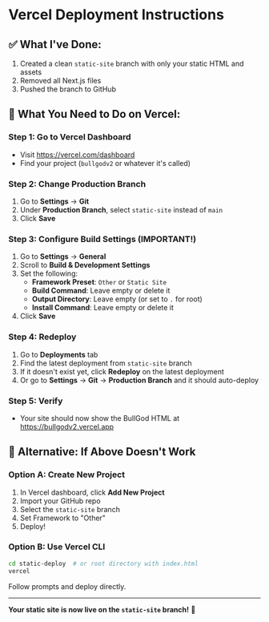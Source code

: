 # Vercel Deployment Instructions

## ✅ What I've Done:
1. Created a clean `static-site` branch with only your static HTML and assets
2. Removed all Next.js files
3. Pushed the branch to GitHub

## 🚀 What You Need to Do on Vercel:

### Step 1: Go to Vercel Dashboard
- Visit https://vercel.com/dashboard
- Find your project (`bullgodv2` or whatever it's called)

### Step 2: Change Production Branch
1. Go to **Settings** → **Git**
2. Under **Production Branch**, select `static-site` instead of `main`
3. Click **Save**

### Step 3: Configure Build Settings (IMPORTANT!)
1. Go to **Settings** → **General**
2. Scroll to **Build & Development Settings**
3. Set the following:
   - **Framework Preset**: `Other` or `Static Site`
   - **Build Command**: Leave empty or delete it
   - **Output Directory**: Leave empty (or set to `.` for root)
   - **Install Command**: Leave empty or delete it
4. Click **Save**

### Step 4: Redeploy
1. Go to **Deployments** tab
2. Find the latest deployment from `static-site` branch
3. If it doesn't exist yet, click **Redeploy** on the latest deployment
4. Or go to **Settings** → **Git** → **Production Branch** and it should auto-deploy

### Step 5: Verify
- Your site should now show the BullGod HTML at https://bullgodv2.vercel.app

## 🔄 Alternative: If Above Doesn't Work

### Option A: Create New Project
1. In Vercel dashboard, click **Add New Project**
2. Import your GitHub repo
3. Select the `static-site` branch
4. Set Framework to "Other"
5. Deploy!

### Option B: Use Vercel CLI
```bash
cd static-deploy  # or root directory with index.html
vercel
```
Follow prompts and deploy directly.

---

**Your static site is now live on the `static-site` branch!** 🎉


